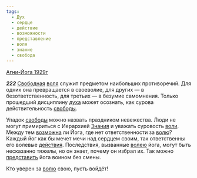 ```yaml
---
tags:
  - Дух
  - сердце
  - действие
  - возможности
  - представление
  - воля
  - знание
  - свобода
---
```


[Агни-Йога 1929г](https://127.0.0.1:4002/agni/1929)

___222___
[Свободная](../../../tags/#свобода) [воля](../../../tags/#воля) служит предметом наибольших противоречий. Для одних она превращается в своеволие, для других — в безответственность, для третьих — в безумие самомнения. Только прошедший дисциплину [духа](../../../tags/#Дух) может осознать, как сурова действительность [свободы](../../../tags/#свобода).   

Упадок [свободы](../../../tags/#свобода) можно назвать праздником невежества. Люди не могут примириться с Иерархией [Знания](../../../tags/#знание) и уважать суровость [воли](../../../tags/#воля). Между тем [возможна](../../../tags/#возможности) ли Йога, где нет ответственности за [волю](../../../tags/#воля)? Каждый йог как бы мечет мечи над сердцем своим, так ответственны его волевые [действия](../../../tags/#действие). Последствия, вызванные [волею](../../../tags/#воля) йога, могут быть несказанно тяжелы, но он знает, почему он избрал их. Так можно [представить](../../../tags/#представление) йога воином без смены.   

Кто уверен за [волю](../../../tags/#воля) свою, пусть войдёт!